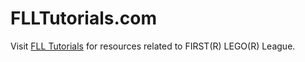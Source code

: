 <h1>FLLTutorials.com</h1>

<p>Visit <a href="http://flltutorials.com/">FLL Tutorials</a> for resources related to FIRST(R) LEGO(R) League.</p>

